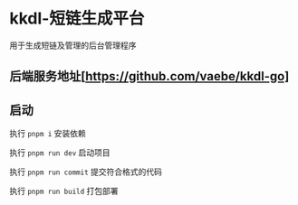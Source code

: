 # kkdl-短链生成平台

用于生成短链及管理的后台管理程序

## 后端服务地址[https://github.com/vaebe/kkdl-go]

## 启动

执行 `pnpm i` 安装依赖

执行 `pnpm run dev` 启动项目

执行 `pnpm run commit` 提交符合格式的代码

执行 `pnpm run build` 打包部署
